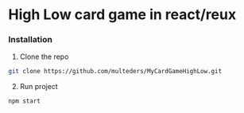 # High Low card game in react/reux

### Installation

1. Clone the repo
```sh
git clone https://github.com/multeders/MyCardGameHighLow.git
```
2. Run project
```sh
npm start
```
